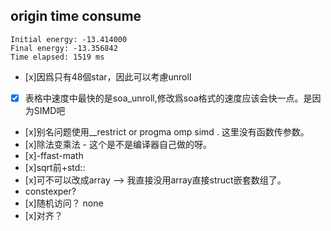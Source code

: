 origin time consume
---

```
Initial energy: -13.414000
Final energy: -13.356842
Time elapsed: 1519 ms
```
- [x]因爲只有48個star，因此可以考慮unroll
- [x] 表格中速度中最快的是soa_unroll,修改爲soa格式的速度应该会快一点。是因为SIMD吧
- [x]别名问题使用__restrict or progma omp simd  . 这里没有函数传参数。
- [x]除法变乘法 - 这个是不是编译器自己做的呀。
- [x]-ffast-math
- [x]sqrt前+std::
- [x]可不可以改成array --> 我直接没用array直接struct嵌套数组了。
- constexper?
- [x]随机访问？ none
- [x]对齐？
